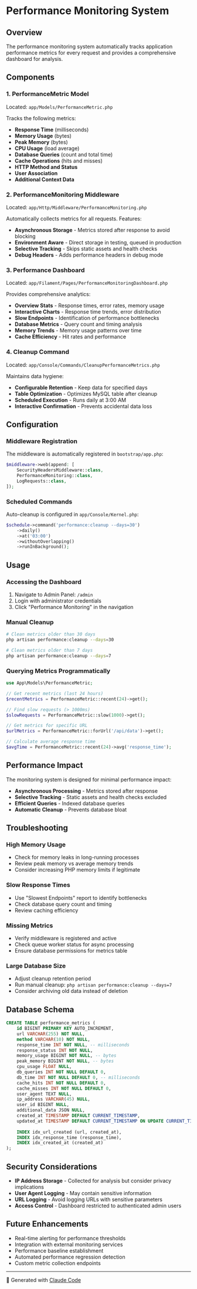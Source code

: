# Performance Monitoring System

## Overview

The performance monitoring system automatically tracks application performance metrics for every request and provides a comprehensive dashboard for analysis.

## Components

### 1. PerformanceMetric Model
Located: `app/Models/PerformanceMetric.php`

Tracks the following metrics:
- **Response Time** (milliseconds)
- **Memory Usage** (bytes)
- **Peak Memory** (bytes)
- **CPU Usage** (load average)
- **Database Queries** (count and total time)
- **Cache Operations** (hits and misses)
- **HTTP Method and Status**
- **User Association**
- **Additional Context Data**

### 2. PerformanceMonitoring Middleware
Located: `app/Http/Middleware/PerformanceMonitoring.php`

Automatically collects metrics for all requests. Features:
- **Asynchronous Storage** - Metrics stored after response to avoid blocking
- **Environment Aware** - Direct storage in testing, queued in production
- **Selective Tracking** - Skips static assets and health checks
- **Debug Headers** - Adds performance headers in debug mode

### 3. Performance Dashboard
Located: `app/Filament/Pages/PerformanceMonitoringDashboard.php`

Provides comprehensive analytics:
- **Overview Stats** - Response times, error rates, memory usage
- **Interactive Charts** - Response time trends, error distribution
- **Slow Endpoints** - Identification of performance bottlenecks
- **Database Metrics** - Query count and timing analysis
- **Memory Trends** - Memory usage patterns over time
- **Cache Efficiency** - Hit rates and performance

### 4. Cleanup Command
Located: `app/Console/Commands/CleanupPerformanceMetrics.php`

Maintains data hygiene:
- **Configurable Retention** - Keep data for specified days
- **Table Optimization** - Optimizes MySQL table after cleanup
- **Scheduled Execution** - Runs daily at 3:00 AM
- **Interactive Confirmation** - Prevents accidental data loss

## Configuration

### Middleware Registration
The middleware is automatically registered in `bootstrap/app.php`:

```php
$middleware->web(append: [
    SecurityHeadersMiddleware::class,
    PerformanceMonitoring::class,
    LogRequests::class,
]);
```

### Scheduled Commands
Auto-cleanup is configured in `app/Console/Kernel.php`:

```php
$schedule->command('performance:cleanup --days=30')
    ->daily()
    ->at('03:00')
    ->withoutOverlapping()
    ->runInBackground();
```

## Usage

### Accessing the Dashboard
1. Navigate to Admin Panel: `/admin`
2. Login with administrator credentials
3. Click "Performance Monitoring" in the navigation

### Manual Cleanup
```bash
# Clean metrics older than 30 days
php artisan performance:cleanup --days=30

# Clean metrics older than 7 days
php artisan performance:cleanup --days=7
```

### Querying Metrics Programmatically
```php
use App\Models\PerformanceMetric;

// Get recent metrics (last 24 hours)
$recentMetrics = PerformanceMetric::recent(24)->get();

// Find slow requests (> 1000ms)
$slowRequests = PerformanceMetric::slow(1000)->get();

// Get metrics for specific URL
$urlMetrics = PerformanceMetric::forUrl('/api/data')->get();

// Calculate average response time
$avgTime = PerformanceMetric::recent(24)->avg('response_time');
```

## Performance Impact

The monitoring system is designed for minimal performance impact:

- **Asynchronous Processing** - Metrics stored after response
- **Selective Tracking** - Static assets and health checks excluded
- **Efficient Queries** - Indexed database queries
- **Automatic Cleanup** - Prevents database bloat

## Troubleshooting

### High Memory Usage
- Check for memory leaks in long-running processes
- Review peak memory vs average memory trends
- Consider increasing PHP memory limits if legitimate

### Slow Response Times
- Use "Slowest Endpoints" report to identify bottlenecks
- Check database query count and timing
- Review caching efficiency

### Missing Metrics
- Verify middleware is registered and active
- Check queue worker status for async processing
- Ensure database permissions for metrics table

### Large Database Size
- Adjust cleanup retention period
- Run manual cleanup: `php artisan performance:cleanup --days=7`
- Consider archiving old data instead of deletion

## Database Schema

```sql
CREATE TABLE performance_metrics (
    id BIGINT PRIMARY KEY AUTO_INCREMENT,
    url VARCHAR(255) NOT NULL,
    method VARCHAR(10) NOT NULL,
    response_time INT NOT NULL, -- milliseconds
    response_status INT NOT NULL,
    memory_usage BIGINT NOT NULL, -- bytes
    peak_memory BIGINT NOT NULL, -- bytes
    cpu_usage FLOAT NULL,
    db_queries INT NOT NULL DEFAULT 0,
    db_time INT NOT NULL DEFAULT 0, -- milliseconds
    cache_hits INT NOT NULL DEFAULT 0,
    cache_misses INT NOT NULL DEFAULT 0,
    user_agent TEXT NULL,
    ip_address VARCHAR(45) NULL,
    user_id BIGINT NULL,
    additional_data JSON NULL,
    created_at TIMESTAMP DEFAULT CURRENT_TIMESTAMP,
    updated_at TIMESTAMP DEFAULT CURRENT_TIMESTAMP ON UPDATE CURRENT_TIMESTAMP,
    
    INDEX idx_url_created (url, created_at),
    INDEX idx_response_time (response_time),
    INDEX idx_created_at (created_at)
);
```

## Security Considerations

- **IP Address Storage** - Collected for analysis but consider privacy implications
- **User Agent Logging** - May contain sensitive information
- **URL Logging** - Avoid logging URLs with sensitive parameters
- **Access Control** - Dashboard restricted to authenticated admin users

## Future Enhancements

- Real-time alerting for performance thresholds
- Integration with external monitoring services
- Performance baseline establishment
- Automated performance regression detection
- Custom metric collection endpoints

---

🤖 Generated with [Claude Code](https://claude.ai/code)